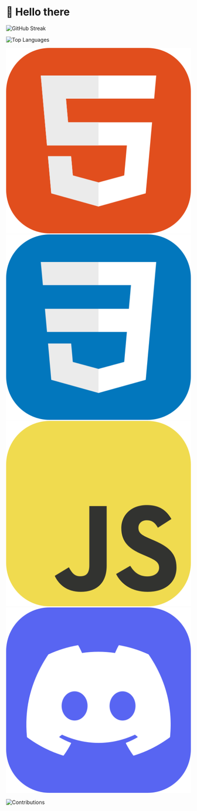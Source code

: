 <h1>🤟 Hello there</h1>

![GitHub Streak](https://streak-stats.demolab.com/?user=SayHelloLexa) 

![Top Languages](https://github-readme-stats-gamma-woad-31.vercel.app/api/top-langs/?username=SayHelloLexa&layout=compact)

<p align="center">
  <img src="https://github.com/tandpfun/skill-icons/blob/main/icons/HTML.svg" alt="HTML">
  <img src="https://github.com/tandpfun/skill-icons/blob/main/icons/CSS.svg" alt="CSS">
  <img src="https://github.com/tandpfun/skill-icons/blob/main/icons/JavaScript.svg" alt="JS">
  <a href="https://discord.com/channels/tellme_why"> 
    <img src="https://github.com/tandpfun/skill-icons/blob/main/icons/Discord.svg" alt="Discord">
  </a>
</p>

![Contributions](https://ssr-contributions-svg.vercel.app/_/SayHelloLexa?chart=3dbar&gap=0.6&scale=2&gradient=true&flatten=1&animation=wave&animation_duration=3&animation_delay=0.03&animation_amplitude=24&animation_frequency=0.1&animation_wave_center=19_3&format=svg&weeks=40)

